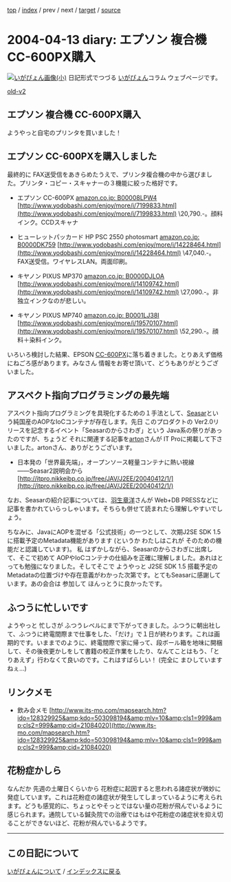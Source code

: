 [top](https://igapyon.github.io/diary/) 
 / [index](https://igapyon.github.io/diary/2004/index.html) 
 / prev 
 / next 
 / [target](https://igapyon.github.io/diary/2004/ig040413.html) 
 / [source](https://github.com/igapyon/diary/blob/gh-pages/2004/ig040413.html.src.md) 

2004-04-13 diary: エプソン 複合機 CC-600PX購入
=====================================================================================================
[![いがぴょん画像(小)](https://igapyon.github.io/diary/images/iga200306s.jpg "いがぴょん")](https://igapyon.github.io/diary/memo/memoigapyon.html) 日記形式でつづる [いがぴょん](https://igapyon.github.io/diary/memo/memoigapyon.html)コラム ウェブページです。

[old-v2](ig040413-orig.html)

## エプソン 複合機 CC-600PX購入

ようやっと自宅のプリンタを買いました！


## エプソン CC-600PXを購入しました

最終的に FAX送受信をあきらめたうえで、プリンタ複合機の中から選びました。プリンタ・コピー・スキャナーの３機能に絞った格好です。


* エプソン CC-600PX
  [amazon.co.jp: B00008LPW4](http://www.amazon.co.jp/exec/obidos/ASIN/B00008LPW4/igapyondiary-22)
  [http://www.yodobashi.com/enjoy/more/i/7199833.html](http://www.yodobashi.com/enjoy/more/i/7199833.html)
  \20,790.-。顔料インク。CCDスキャナ
  
* ヒューレットパッカード HP PSC 2550 photosmart
  [amazon.co.jp: B0000DK759](http://www.amazon.co.jp/exec/obidos/ASIN/B0000DK759/igapyondiary-22)
  [http://www.yodobashi.com/enjoy/more/i/14228464.html](http://www.yodobashi.com/enjoy/more/i/14228464.html)
  \47,040.-。FAX送受信。ワイヤレスLAN。両面印刷。
  
* キヤノン PIXUS MP370
  [amazon.co.jp: B0000DJLOA](http://www.amazon.co.jp/exec/obidos/ASIN/B0000DJLOA/igapyondiary-22)
  [http://www.yodobashi.com/enjoy/more/i/14109742.html](http://www.yodobashi.com/enjoy/more/i/14109742.html)
  \27,090.-。非独立インクなのが悲しい。
  
* キヤノン PIXUS MP740
  [amazon.co.jp: B0001LJ38I](http://www.amazon.co.jp/exec/obidos/ASIN/B0001LJ38I/igapyondiary-22)
  [http://www.yodobashi.com/enjoy/more/i/19570107.html](http://www.yodobashi.com/enjoy/more/i/19570107.html)
  \52,290.-。顔料＋染料インク。

いろいろ検討した結果、EPSON [CC-600PX](http://www.amazon.co.jp/exec/obidos/ASIN/B00008LPW4/igapyondiary-22/249-1450693-2522755)に落ち着きました。とりあえず価格にねごろ感があります。みなさん 情報をお寄せ頂いて、どうもありがとうございました。

## アスペクト指向プログラミングの最先端

アスペクト指向プログラミングを具現化するための１手法として、[Seasar](http://www.seasar.org/)という純国産のAOPなIoCコンテナが存在します。先日 このプロダクトの Ver2.0リリースを記念するイベント「Seasarのからさわぎ」という Java系の祭りがあったのですが、ちょうど それに関連する記事を[arton](http://arton.no-ip.info/diary/)さんが IT Proに掲載して下さいました。artonさん、ありがとうございます。


* 日本発の「世界最先端」，オープンソース軽量コンテナに熱い視線――Seasar2説明会から
  [http://itpro.nikkeibp.co.jp/free/JAV/J2EE/20040412/1/](http://itpro.nikkeibp.co.jp/free/JAV/J2EE/20040412/1/)

なお、Seasarの紹介記事については、[羽生章洋](http://d.hatena.ne.jp/habuakihiro/)さんが Web+DB
PRESSなどに記事を書かれていらっしゃいます。そちらも併せて読まれたら理解しやすいでしょう。

ちなみに、JavaにAOPを混ぜる「公式技術」の一つとして、次期J2SE SDK 1.5 に搭載予定のMetadata機能があります
(というか わたしはこれが そのための機能だと認識しています)。 私 はずかしながら、Seasarのからさわぎに出席して、そこで初めて
AOPやIoCコンテナの仕組みを正確に理解しました。あれはとっても勉強になりました。そしてそこで ようやっと J2SE SDK 1.5 搭載予定のMetadataの位置づけや存在意義がわかった次第です。とてもSeasarに感謝しています。あの会合は 参加して ほんっとうに良かったです。

## ふつうに忙しいです

ようやっと 忙しさが ふつうレベルにまで下がってきました。ふつうに朝出社して、ふつうに終電間際まで仕事をした、「だけ」で１日が終わります。これは画期的です。いままでのように、終電間際で家に帰って、段ボール箱を地味に開梱して、その後夜更かしをして書籍の校正作業をしたり、なんてことはもう、「とりあえず」行わなくて良いのです。これはすばらしい！
(完全に まひしていますねぇ…)

## リンクメモ


* 飲み会メモ
  [http://www.its-mo.com/mapsearch.htm?ido=128329925&amp;kdo=503098194&amp;mlv=10&amp;cls1=999&amp;cls2=999&amp;cid=21084020](http://www.its-mo.com/mapsearch.htm?ido=128329925&amp;kdo=503098194&amp;mlv=10&amp;cls1=999&amp;cls2=999&amp;cid=21084020)

## 花粉症かしら

なんだか 先週の土曜日くらいから 花粉症に起因すると思われる諸症状が微妙に発症しています。これは花粉症の諸症状が発生してしまっているように考えられます。どうも感覚的に、ちょっとやそっとではない量の花粉が飛んでいるように感じられます。通院している鍼灸院での治療ではもはや花粉症の諸症状を抑え切ることができないほど、花粉が飛んでいるようです。


----------------------------------------------------------------------------------------------------

## この日記について
[いがぴょんについて](https://igapyon.github.io/diary/memo/memoigapyon.html) / [インデックスに戻る](https://igapyon.github.io/diary/idxall.html)

